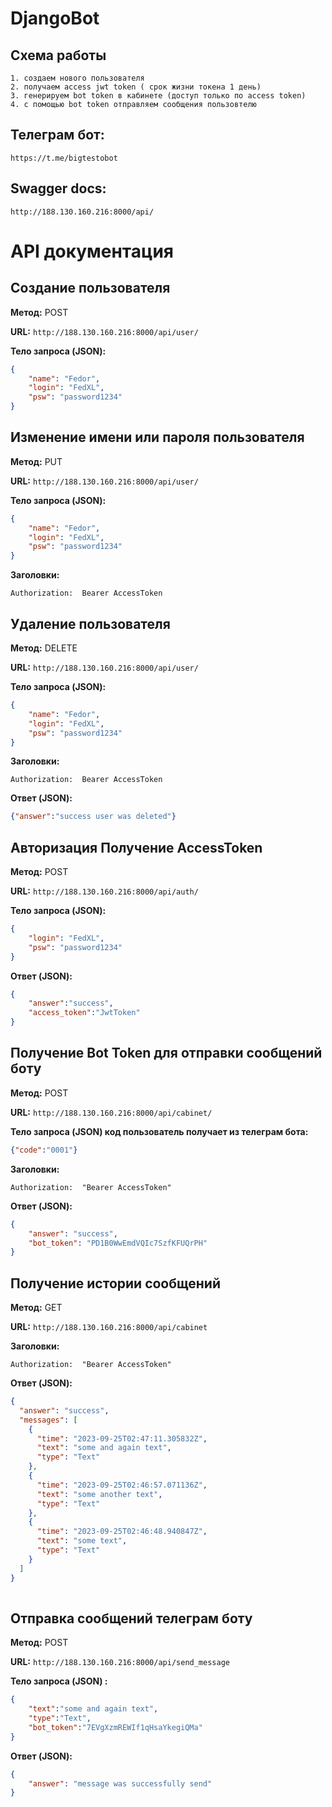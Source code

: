 # DjangoBot
## Схема работы
```
1. создаем нового пользователя
2. получаем access jwt token ( срок жизни токена 1 день)
3. генерируем bot token в кабинете (доступ только по access token)
4. с помощью bot token отправляем сообщения пользовтелю
```



## Телеграм бот:
```
https://t.me/bigtestobot
```
## Swagger docs:
```
http://188.130.160.216:8000/api/
```

# API документация


## Создание пользователя

**Метод:** POST

**URL:** `http://188.130.160.216:8000/api/user/`

**Тело запроса (JSON):**
```json
{
    "name": "Fedor",
    "login": "FedXL",
    "psw": "password1234"
}
```

## Изменение имени или пароля пользователя

**Метод:** PUT

**URL:** `http://188.130.160.216:8000/api/user/`

**Тело запроса (JSON):**
```json
{
    "name": "Fedor",
    "login": "FedXL",
    "psw": "password1234"
}
```
**Заголовки:**
```commandline
Authorization:  Bearer AccessToken 
```

## Удаление пользователя

**Метод:** DELETE

**URL:** `http://188.130.160.216:8000/api/user/`

**Тело запроса (JSON):**
```json
{
    "name": "Fedor",
    "login": "FedXL",
    "psw": "password1234"
}
```
**Заголовки:**
```commandline
Authorization:  Bearer AccessToken 
```
**Ответ (JSON):**
```json
{"answer":"success user was deleted"}
```


## Авторизация Получение AccessToken 

**Метод:** POST

**URL:** `http://188.130.160.216:8000/api/auth/`

**Тело запроса (JSON):**
```json
{
    "login": "FedXL",
    "psw": "password1234"
}

```
**Ответ (JSON):**
```json
{
    "answer":"success",
    "access_token":"JwtToken"
}
```

## Получение Bot Token для отправки сообщений боту
**Метод:** POST

**URL:** `http://188.130.160.216:8000/api/cabinet/`

**Тело запроса (JSON) код пользователь получает из телеграм бота:**
```json
{"code":"0001"}
```
**Заголовки:**
```commandline
Authorization:  "Bearer AccessToken" 
```
**Ответ (JSON):**
```json
{
    "answer": "success",
    "bot_token": "PD1B0WwEmdVQIc7SzfKFUQrPH"
}
```

## Получение истории сообщений
**Метод:** GET

**URL:** `http://188.130.160.216:8000/api/cabinet`


**Заголовки:**
```commandline
Authorization:  "Bearer AccessToken" 
```
**Ответ (JSON):**
```json
{
  "answer": "success",
  "messages": [
    {
      "time": "2023-09-25T02:47:11.305832Z",
      "text": "some and again text",
      "type": "Text"
    },
    {
      "time": "2023-09-25T02:46:57.071136Z",
      "text": "some another text",
      "type": "Text"
    },
    {
      "time": "2023-09-25T02:46:48.940847Z",
      "text": "some text",
      "type": "Text"
    }
  ]
}  
      
```

## Отправка сообщений телеграм боту
**Метод:** POST

**URL:** `http://188.130.160.216:8000/api/send_message`

**Тело запроса (JSON) :**
```json
{
    "text":"some and again text",
    "type":"Text",
    "bot_token":"7EVgXzmREWIf1qHsaYkegiQMa"
}
```
**Ответ (JSON):**
```json
{
    "answer": "message was successfully send"
}
```

